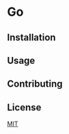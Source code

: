 # Go



## Installation



## Usage



## Contributing



## License

[MIT](https://choosealicense.com/licenses/mit/)